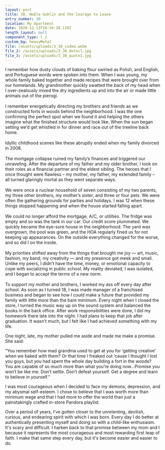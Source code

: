 ```yaml
---
layout: post
title: 30. Noble Goblin and the Courage to Leave
entry_number: 30
location: My Apartment
date: 2020-12-13T16:34:28.138Z
length_layout: null
component_type: l_2
custom_bg: heavyMetal
file: /assets/uploads/3_30_video.webm
file_2: /assets/uploads/3_30_detail.jpg
file_3: /assets/uploads/3_30_quote1.jpg
---
```

<a class="E30_Q1">I remember how dusty clouds of baking flour swirled as Polish, and English, and Portuguese words were spoken into them.</a> When I was young, my whole family baked together and made recipes that were brought over from our homelands. My grandmother quickly swatted the back of my head when I over-zealously mixed the dry ingredients up and into the air or made little animals out of the pierogi.\
\
I remember energetically directing my brothers and friends as we constructed forts in woods behind the neighborhood. I was the one confirming the perfect spot when we found it and helping the others imagine what the finished structure would look like. When the sun began setting we’d get whistled in for dinner and race out of the treeline back home.\
\
Idyllic childhood scenes like these abruptly ended when my family divorced in 2008.\
\
The mortgage collapse ruined my family’s finances and triggered our unraveling. After the departure of my father and my older brother, I took on their roles as a financial partner and the eldest sibling. The heroes that I once thought were flawless – my mother, my father, my extended family – all turned glaringly mortal as they went separate ways.\
\
We were once a nuclear household of seven consisting of my two parents, my three other brothers, my mother’s sister, and three or four pets. We were often the gathering grounds for parties and holidays. I was 12 when these things stopped happening and when the house started falling apart.\
\
We could no longer afford the mortgage, A/C, or utilities. The fridge was empty and so was the tank in our car. Our credit score plummeted. We quickly became the eye-sore house in the neighborhood. The yard was overgrown, the pool was green, and the HOA regularly fined us for not keeping up appearances. On the outside everything changed for the worse, and so did I on the inside.\
\
My priorities shifted away from the things that brought me joy — art, music, fashion, my band, my creativity — and my presence got meek and small. Unlike my peers, I didn’t have the time, money, or emotional capacity to cope with socializing in public school. My reality deviated, I was isolated, and I began to accept the terms of a new norm.\
\
To support my mother and brothers, I worked my ass off every day after school. As soon as I turned 18, I was made manager of a franchised business and began to see how I could make a future that provided my family with little more than the bare minimum. Every night when I closed the store, I turned the music way up on the sound system and balanced the books in the back office. After work responsibilities were done, I did my homework there late into the night. I had plans to keep that job after graduation. It wasn’t much, but I felt like I had achieved something with my life.

One night, late, my mother pulled me aside and made me make a promise. She said:

“You remember how mad grandma used to get at you for ‘getting creative’ when we baked with them? Or that time I freaked out ‘cause I thought I lost you guys, but you had spent the whole day building a fort in the woods? You are capable of so much more than what you’re doing now...Promise you won’t be like me. Don’t settle. Don’t defeat yourself. Get a degree and learn to believe in yourself.”

I was most courageous when I decided to face my demons, depression, and my abysmal self-esteem. I chose to believe that I was worth more than minimum wage and that I had more to offer the world than just a painstakingly crafted in-store Pandora playlist.

Over a period of years, I’ve gotten closer to the unrelenting, devilish, curious, and endearing spirit with which I was born. Every day I do better at authentically presenting myself and doing so with a child-like enthusiasm. It's scary and difficult. I harken back to that promise between my mom and I because it represents the most courageous and most rewarding first leap of faith. I make that same step every day, but it's become easier and easier to do.